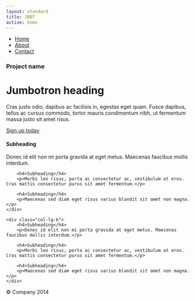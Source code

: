 ```yaml
---
layout: standard
title: JBBT
active: home
---
```


<div class="header clearfix">
	<nav>
		<ul class="nav nav-pills pull-right">
			<li role="presentation" class="active"><a href="#">Home</a></li>
			<li role="presentation"><a href="#">About</a></li>
			<li role="presentation"><a href="#">Contact</a></li>
		</ul>
	</nav>
	<h3 class="text-muted">Project name</h3>
</div>

<div class="jumbotron">
	<h1>Jumbotron heading</h1>
	<p class="lead">Cras justo odio, dapibus ac facilisis in, egestas eget quam. Fusce dapibus, tellus ac cursus commodo, tortor mauris condimentum nibh, ut fermentum massa justo sit amet risus.</p>
	<p><a class="btn btn-lg btn-success" href="#" role="button">Sign up today</a></p>
</div>

<div class="row marketing">
	<div class="col-lg-6">
		<h4>Subheading</h4>
		<p>Donec id elit non mi porta gravida at eget metus. Maecenas faucibus mollis interdum.</p>

		<h4>Subheading</h4>
		<p>Morbi leo risus, porta ac consectetur ac, vestibulum at eros. Cras mattis consectetur purus sit amet fermentum.</p>

		<h4>Subheading</h4>
		<p>Maecenas sed diam eget risus varius blandit sit amet non magna.</p>
	</div>

	<div class="col-lg-6">
		<h4>Subheading</h4>
		<p>Donec id elit non mi porta gravida at eget metus. Maecenas faucibus mollis interdum.</p>

		<h4>Subheading</h4>
		<p>Morbi leo risus, porta ac consectetur ac, vestibulum at eros. Cras mattis consectetur purus sit amet fermentum.</p>

		<h4>Subheading</h4>
		<p>Maecenas sed diam eget risus varius blandit sit amet non magna.</p>
	</div>
</div>

<footer class="footer">
	<p>&copy; Company 2014</p>
</footer>